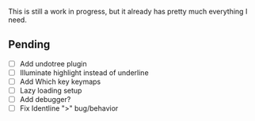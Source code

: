 This is still a work in progress,  but it already has pretty much everything I need.

## Pending

- [ ] Add undotree plugin
- [ ] Illuminate highlight instead of underline
- [ ] Add Which key keymaps
- [ ] Lazy loading setup
- [ ] Add debugger?
- [ ] Fix Identline ">" bug/behavior
